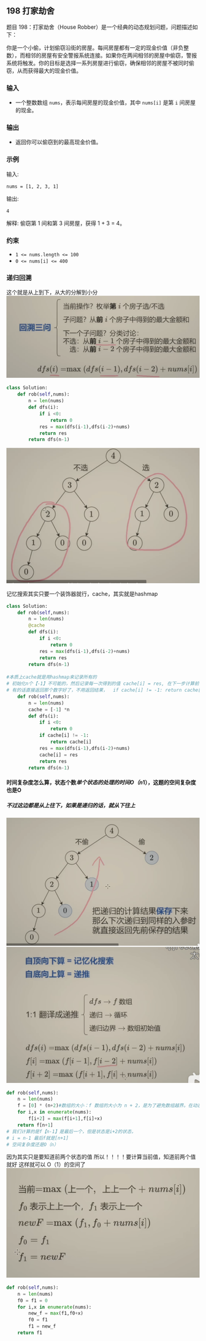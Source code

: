## 198 打家劫舍


题目 198：打家劫舍（House Robber）是一个经典的动态规划问题，问题描述如下：

你是一个小偷，计划偷窃沿街的房屋。每间房屋都有一定的现金价值（非负整数），而相邻的房屋有安全警报系统连接。如果你在两间相邻的房屋中偷窃，警报系统将触发。你的目标是选择一系列房屋进行偷窃，确保相邻的房屋不被同时偷窃，从而获得最大的现金价值。

### 输入
- 一个整数数组 `nums`，表示每间房屋的现金价值，其中 `nums[i]` 是第 `i` 间房屋的现金。

### 输出
- 返回你可以偷窃到的最高现金价值。

### 示例
输入:
```
nums = [1, 2, 3, 1]
```
输出:
```
4
```
解释: 偷窃第 1 间和第 3 间房屋，获得 1 + 3 = 4。

### 约束
- `1 <= nums.length <= 100`
- `0 <= nums[i] <= 400`


### 递归回溯
这个就是从上到下，从大的分解到小分
![alt text](image.png)

```py
class Solution:
    def rob(self,nums):
        n = len(nums)
        def dfs(i):
            if i <0:
                return 0 
            res = max(dfs(i-1),dfs(i-2)+nums)
            return res
        return dfs(n-1)

```
![alt text](image-1.png)

记忆搜索其实只要一个装饰器就行，cache，其实就是hashmap
```py
class Solution:
    def rob(self,nums):
        n = len(nums)
        @cache
        def dfs(i):
            if i <0:
                return 0 
            res = max(dfs(i-1),dfs(i-2)+nums)
            return res
        return dfs(n-1)

#本质上cache就是用hashmap来记录所有的
# 初始化n个【-1】不可能的，然后记录每一次得到的值 cache[i] = res, 在下一步计算前，查看cache有没有，就index那个数字
# 有的话直接返回那个数字好了，不用返回结果，  if cache[i] != -1: return cache[i]
    def rob(self,nums):
        n = len(nums)
        cache = [-1] *n
        def dfs(i):
            if i <0:
                return 0 
            if cache[i] != -1:
                return cache[i]
            res = max(dfs(i-1),dfs(i-2)+nums)
            cache[i] = res
            return res
        return dfs(n-1)

```
#### 时间复杂度怎么算，状态个数*单个状态的处理的时间O（n*1），这题的空间复杂度也是O
##### 不过这边都是从上往下，如果是递归的话，就从下往上
![alt text](image-2.png)
![alt text](image-3.png)
```py
def rob(self,nums):
    n = len(nums)
    f = [0] * (n+2)#数组的大小：f 数组的大小为 n + 2，是为了避免数组越界。在动态规划中，我们需要处理的状态是 f[i]，而 i 的范围是 0 到 n + 1。
    for i,x in enumerate(nums):
        f[i+2] = max(f[i+1],f[i]+x)
    return f[n+1]
# 我们计算的是f【n-1】是最后一个，但是状态是i+2的状态，
# i = n-1 最后f就是[n+1]
# 空间复杂度还是O（n）


```
因为其实只是要知道前两个状态的值
所以！！！！要计算当前值，知道前两个值就好
这样就可以 O（1）的空间了
![alt text](image-4.png)
```py
def rob(self,nums):
    n = len(nums)
    f0 = f1 = 0
    for i,x in enumerate(nums):
        new_f = max(f1,f0+x)
        f0 = f1
        f1 = new_f
    return f1

```



